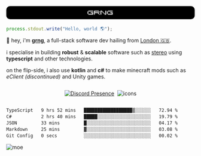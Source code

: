 
<img src="./img/banner.png" style="border-radius: 10px">

```js
process.stdout.write("Hello, world 🌎");
```

👋 hey, i'm [**grng**](https://grng.cc), a full-stack software dev hailing from [London 🇬🇧](https://www.google.com/maps/place/London/).

i specialise in building **robust** & **scalable** software such as [stereo](https://stero.cat) using **typescript** and other technologies.

on the flip-side, i also use **kotlin** and **c#** to make minecraft mods such as *eClient (discontinued)* and Unity games.

<div style="display: flex; flex-direction: row; align-items: center; justify-self: center; gap: 0.5rem;">

[![Discord Presence](https://lanyard.cnrad.dev/api/829372486780715018?hideStatus=true&hideTag=true&borderRadius=0.75rem&showDisplayName=true)](https://discord.com/users/829372486780715018)

<!-- https://builder.syvixor.com/ -->
![icons](https://skills.syvixor.com/api/icons?i=windows,firefox,powershell,git,visualstudiocode,rider,intellijidea,adobepremierepro,adobeaftereffects,unity,figma,qwik,svelte,nextjs,typescript,supabase,pocketbase,drizzle,kotlin,csharp,golang,haxe,bun&perline=7&radius=60)

</div>

<!--START_SECTION:waka-->

```txt
TypeScript   9 hrs 52 mins   ██████████████████▒░░░░░░   72.94 %
C#           2 hrs 40 mins   █████░░░░░░░░░░░░░░░░░░░░   19.79 %
JSON         33 mins         █░░░░░░░░░░░░░░░░░░░░░░░░   04.17 %
Markdown     25 mins         ▓░░░░░░░░░░░░░░░░░░░░░░░░   03.08 %
Git Config   0 secs          ░░░░░░░░░░░░░░░░░░░░░░░░░   00.02 %
```

<!--END_SECTION:waka-->

![moe](https://count.wellard.org/@:grngxd-github?theme=original-new&padding=1&offset=0&align=center&scale=1&pixelated=1&darkmode=auto)